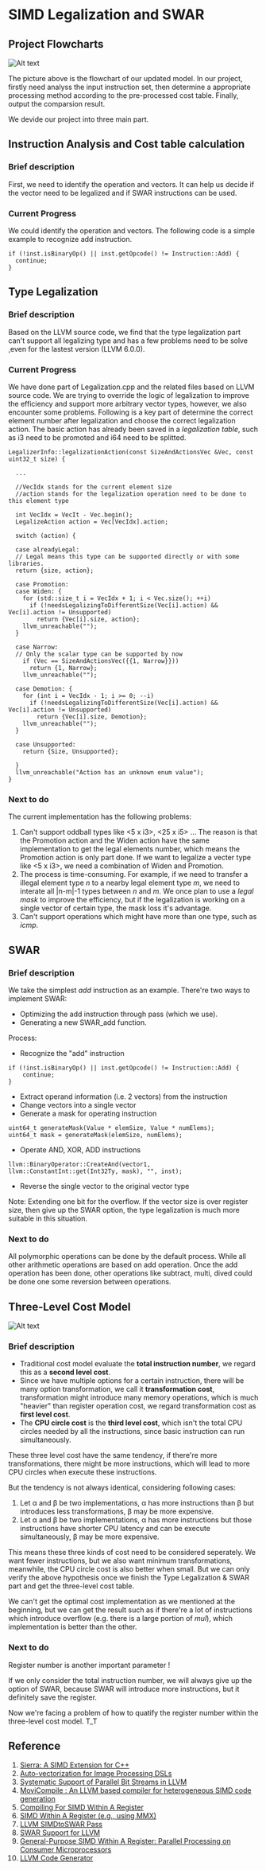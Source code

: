 # SIMD Legalization and SWAR

## Project Flowcharts
![Alt text](../image//flowchart.png)

The picture above is the flowchart of our updated model. In our project, firstly need analyss the input instruction set, then determine a appropriate processing method according to the pre-processed cost table. Finally, output the comparsion result.

We devide our project into three main part. 

## Instruction Analysis and Cost table calculation
### Brief description

First, we need to identify the operation and vectors. It can help us decide if the vector need to be legalized and if SWAR instructions can be used. 

### Current Progress
We could identify the operation and vectors. The following code is a simple example to recognize add instruction.
``` 
if (!inst.isBinaryOp() || inst.getOpcode() != Instruction::Add) {
  continue;
}
```

## Type Legalization

### Brief description
Based on the LLVM source code, we find that the type legalization part can't support all legalizing type and has a few problems need to be solve ,even for the lastest version (LLVM 6.0.0).

### Current Progress
We have done part of Legalization.cpp and the related files based on LLVM source code. We are trying to override the logic of legalization to improve the efficiency and support more arbitrary vector types, however, we also encounter some problems. Following is a key part of determine the correct element number after legalization and choose the correct legalization action.
The basic action has already been saved in a *legalization table*, such as i3 need to be promoted and i64 need to be splitted.


``` 
LegalizerInfo::legalizationAction(const SizeAndActionsVec &Vec, const uint32_t size) {
  
  ...
  
  //VecIdx stands for the current element size
  //action stands for the legalization operation need to be done to this element type
  
  int VecIdx = VecIt - Vec.begin();
  LegalizeAction action = Vec[VecIdx].action;
  
  switch (action) {
  
  case alreadyLegal:
  // Legal means this type can be supported directly or with some libraries.
  return {size, action};
  
  case Promotion:
  case Widen: {
    for (std::size_t i = VecIdx + 1; i < Vec.size(); ++i)
      if (!needsLegalizingToDifferentSize(Vec[i].action) && Vec[i].action != Unsupported)
        return {Vec[i].size, action};
    llvm_unreachable("");
  }
  
  case Narrow:
  // Only the scalar type can be supported by now
    if (Vec == SizeAndActionsVec({{1, Narrow}}))
      return {1, Narrow};
    llvm_unreachable("");
  
  case Demotion: {
    for (int i = VecIdx - 1; i >= 0; --i)
      if (!needsLegalizingToDifferentSize(Vec[i].action) && Vec[i].action != Unsupported)
        return {Vec[i].size, Demotion};
    llvm_unreachable("");
  }
  
  case Unsupported:
    return {Size, Unsupported};
  
  }
  llvm_unreachable("Action has an unknown enum value");
}

``` 
### Next to do
The current implementation has the following problems:
1. Can't support oddball types like <5 x i3>, <25 x i5> ... The reason is that the Promotion action and the Widen action  have the same implementation to get the legal elements number, which means the Promotion action is only part done. If we want to legalize a vecter type like <5 x i3>, we need a combination of Widen and Promotion.
2. The process is time-consuming. For example, if we need to transfer a illegal element type *n* to a nearby legal element type *m*, we need to interate all |n-m|-1 types between *n* and *m*. We once plan to use a *legal mask* to improve the efficiency, but if the legalization is working on a single vector of certain type, the mask loss it's advantage.
3. Can't support operations which might have more than one type, such as *icmp*.

## SWAR
### Brief description

We take the simplest *add* instruction as an example. There're two ways to implement SWAR:
* Optimizing the add instruction through pass (which we use).
* Generating a new SWAR_add function. 

Process:
* Recognize the "add" instruction
```
if (!inst.isBinaryOp() || inst.getOpcode() != Instruction::Add) {
    continue;
}
```
* Extract operand information (i.e. 2 vectors) from the instruction
* Change vectors into a single vector
* Generate a mask for operating instruction
```
uint64_t generateMask(Value * elemSize, Value * numElems);
uint64_t mask = generateMask(elemSize, numElems);
```
* Operate AND, XOR, ADD instructions
```
llvm::BinaryOperator::CreateAnd(vector1, llvm::ConstantInt::get(Int32Ty, mask), "", inst);
```
* Reverse the single vector to the original vector type

Note:
Extending one bit for the overflow.
If the vector size is over register size, then give up the SWAR option, the type legalization is much more suitable in this situation.

### Next to do

All polymorphic operations can be done by the default process.
While all other arithmetic operations are based on add operation. Once the add operation has been done, other operations like subtract, multi, dived could be done one some reversion between operations.


## Three-Level Cost Model 

![Alt text](../image//flowchart.png)

### Brief description

* Traditional cost model evaluate the **total instruction number**, we regard this as a **second level cost**.
* Since we have multiple options for a certain instruction, there will be many option transformation, we call it **transformation cost**, transformation might introduce many memory operations, which is much "heavier" than register operation cost, we regard transformation cost as **first level cost**.
* The **CPU circle cost** is the **third level cost**, which isn't the total CPU circles needed by all the instructions, since basic instruction can run simultaneously.

These three level cost have the same tendency, if there're more transformations, there might be more instructions, which will lead to more CPU circles when execute these instructions. 

But the tendency is not always identical, considering following cases:
1. Let α and β be two implementations, α has more instructions than β but introduces less transformations, β may be more expensive.
2. Let α and β be two implementations, α has more instructions but those instructions have shorter CPU latency and can be execute simultaneously, β may be more expensive.

This means these three kinds of cost need to be considered seperately. We want fewer instructions, but we also want minimum transformations, meanwhile, the CPU circle cost is also better when small.
But we can only verify the above hypothesis once we finish the Type Legalization & SWAR part and get the three-level cost table.

We can't get the optimal cost implementation as we mentioned at the beginning, but we can get the result such as if there're a lot of instructions which introduce overflow (e.g. there is a large portion of *mul*), which implementation is better than the other.

### Next to do

Register number is another important parameter !

If we only consider the total instruction number, we will always give up the option of SWAR, because SWAR will introduce more instructions, but it definitely save the register.

Now we're facing a problem of how to quatify the register number within the three-level cost model. T_T

## Reference
1. [Sierra: A SIMD Extension for C++](https://github.com/lijianweizhuwei/CMPT886/blob/master/file/Sierra.pdf)
2. [Auto-vectorization for Image Processing DSLs](https://github.com/lijianweizhuwei/CMPT886/blob/master/file/DSLs.pdf)
3. [Systematic Support of Parallel Bit Streams in LLVM](https://github.com/lijianweizhuwei/CMPT886/blob/master/file/Systematic.pdf)
4. [MoviCompile : An LLVM based compiler for heterogeneous SIMD code generation](https://github.com/lijianweizhuwei/CMPT886/blob/master/file/MoviCompile.pdf)
5. [Compiling For SIMD Within A Register](https://github.com/lijianweizhuwei/CMPT886/blob/master/file/Compiling.pdf)
6. [SIMD Within A Register (e.g., using MMX)](https://github.com/lijianweizhuwei/CMPT886/blob/master/file/MoviCompile.pdf)
7. [LLVM SIMDtoSWAR Pass](https://github.com/lijianweizhuwei/CMPT886/blob/master/file/LLVM.pdf)
8. [SWAR Support for LLVM](https://github.com/lijianweizhuwei/CMPT886/blob/master/file/SWAR_S.pdf)
9. [General-Purpose SIMD Within A Register: Parallel Processing on Consumer Microprocessors](https://github.com/lijianweizhuwei/CMPT886/blob/master/file/swar.pdf)
10. [LLVM Code Generator](http://llvm.org/docs/CodeGenerator.html#selectiondag-legalizetypes-phase)
